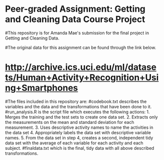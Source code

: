 # Peer-graded Assignment: Getting and Cleaning Data Course Project
#This repository is for Amanda Mae's submission for the final project in Getting and Cleaning Data. 

#The original data for this assignment can be found through the link below. 
# http://archive.ics.uci.edu/ml/datasets/Human+Activity+Recognition+Using+Smartphones

#The files included in this repository are: 
#codebook.txt describes the variables and the data and the transformations that have been done to it. 
#run_analysis.R is the script file which executes the following actions: 
    1. Merges the training and the test sets to create one data set.
    2. Extracts only the measurements on the mean and standard deviation for each measurement.
    3. Uses descriptive activity names to name the activities in the data set
    4. Appropriately labels the data set with descriptive variable names.
    5. From the data set in step 4, creates a second, independent tidy data set with the average of each variable for each 
        activity and each subject.
#finaldata.txt which is the final, tidy data with all above described transformations. 
